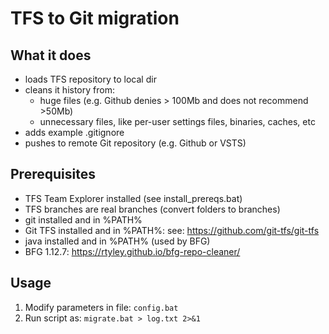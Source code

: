 # TFS to Git migration

## What it does
- loads TFS repository to local dir
- cleans it history from:
  - huge files (e.g. Github denies > 100Mb and does not recommend >50Mb)
  - unnecessary files, like per-user settings files, binaries, caches, etc
- adds example .gitignore
- pushes to remote Git repository (e.g. Github or VSTS)

## Prerequisites
- TFS Team Explorer installed
(see install_prereqs.bat)
- TFS branches are real branches (convert folders to branches)
- git installed and in %PATH%
- Git TFS installed and in %PATH%: see: https://github.com/git-tfs/git-tfs
- java installed and in %PATH% (used by BFG)
- BFG 1.12.7: https://rtyley.github.io/bfg-repo-cleaner/

## Usage
1. Modify parameters in file: ```config.bat```
2. Run script as: ```migrate.bat > log.txt 2>&1```
